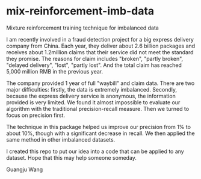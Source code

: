 # mix-reinforcement-imb-data
Mixture reinforcement training technique for imbalanced data

I am recently involved in a fraud detection project for a big express delivery company from China. Each year, they deliver about 2.6 billion packages and receives about 1.2million claims that their service did not meet the standard they promise. The reasons for claim includes "broken", "partly broken", "delayed delivery", "lost", "partly lost". And the total claim has reached 5,000 million RMB in the previous year. 

The company provided 1 year of full "waybill" and claim data. There are two major difficulties: firstly, the data is extremely imbalanced. Secondly, because the express delivery service is anonymous, the information provided is very limited. We found it almost impossible to evaluate our algorithm with the traditional precision-recall measure. Then we turned to focus on precision first. 

The technique in this package helped us improve our precision from 1% to about 10%, though with a significant decrease in recall. We then applied the same method in other imbalanced datasets. 

I created this repo to put our idea into a code that can be applied to any dataset. Hope that this may help someone someday.

Guangju Wang
